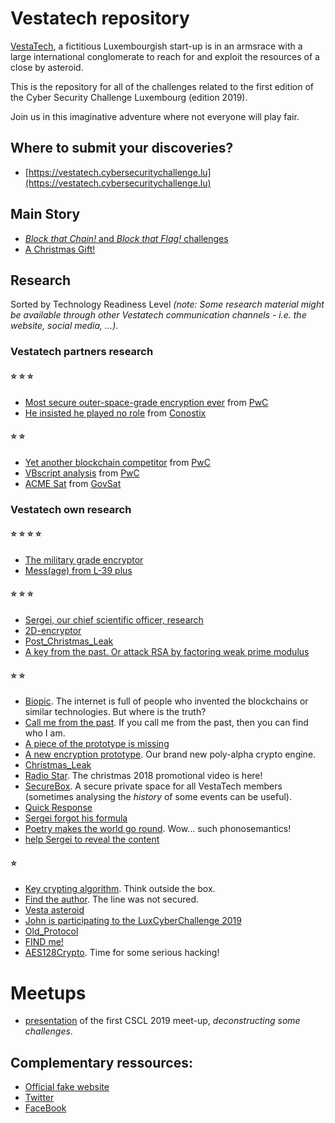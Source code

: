# Vestatech repository

[VestaTech](https://www.linkedin.com/showcase/vestatech-luxembourg), a fictitious
Luxembourgish start-up is in an armsrace with a large international conglomerate to reach
for and exploit the resources of a close by asteroid.

This is the repository for all of the challenges related to the first edition of the Cyber Security Challenge Luxembourg (edition 2019).

Join us in this imaginative adventure where not everyone will play fair.

## Where to submit your discoveries?

- [https://vestatech.cybersecuritychallenge.lu](https://vestatech.cybersecuritychallenge.lu)


## Main Story
- [_Block that Chain!_ and _Block that Flag!_ challenges](blockchain-5.0-POC/chain)
- [A Christmas Gift!](Christmas%20gift/)


## Research

Sorted by Technology Readiness Level <i>(note: Some research material might be available through other Vestatech communication channels - i.e. the website, social media, ...)</i>.


### Vestatech partners research

#### :star: :star: :star:
- [Most secure outer-space-grade encryption ever](vestatech_partners_challenges/PwC/most-secure-outer-space-grade-encryption-ever/README.md) from [PwC](https://www.pwc.lu)
- [He insisted he played no role](vestatech_partners_challenges/Conostix/He_insisted_he_played_no_role/) from [Conostix](http://www.conostix.com)


#### :star: :star:
- [Yet another blockchain competitor](vestatech_partners_challenges/PwC/yet-another-blockchain/README.md) from [PwC](https://www.pwc.lu)
- [VBscript analysis](vestatech_partners_challenges/PwC/vbs-analysis/) from [PwC](https://www.pwc.lu)
- [ACME Sat](vestatech_partners_challenges/GovSat/ACME_Sat/) from [GovSat](https://govsat.lu)


### Vestatech own research

#### :star: :star: :star: :star:
- [The military grade encryptor](challenges/the-military-grade-encryptor/)
- [Mess(age) from L-39 plus](challenges/message-from-space/message-from-L-39plus.cap)

#### :star: :star: :star:
- [Sergei, our chief scientific officer, research](challenges/sergei/Sergei.png)
- [2D-encryptor](challenges/2D-encryptor/crypto)
- [Post_Christmas_Leak](challenges/Post_Christmas_Leak/)
- [A key from the past. Or attack RSA by factoring weak prime modulus](challenges/A_key_from_the_past/)

#### :star: :star:
- [Biopic](challenges/biopic-challenge/biopic.base64). The internet is full of people who invented the blockchains or similar technologies. But where is the truth?
- [Call me from the past](challenges/call-me-from-the-past/final.wav). If you call me from the past, then you can find who I am.
- [A piece of the prototype is missing](challenges/the-missing-piece/)
- [A new encryption prototype](challenges/a-new-encryption-prototype/secret). Our brand new poly-alpha crypto engine.
- [Christmas_Leak](challenges/Christmas_Leak)
- [Radio Star](challenges/Radio_Star). The christmas 2018 promotional video is here!
- [SecureBox](challenges/SecureBox). A secure private space for all VestaTech members (sometimes analysing the _history_ of some events can be useful).
- [Quick Response](challenges/Quick_Response/)
- [Sergei forgot his formula](challenges/Sergei_forgot_his_formula/wip.py)
- [Poetry makes the world go round](challenges/Poetry/). Wow... such phonosemantics!
- [help Sergei to reveal the content](challenges/SecureBox/sergei/42andMe-2018.csv.zip)

#### :star:
- [Key crypting algorithm](challenges/key-crypting/secret). Think outside the box.
- [Find the author](challenges/find-the-author/gift.cap). The line was not secured.
- [Vesta asteroid](challenges/Vesta-asteroid/vesta.png)
- [John is participating to the LuxCyberChallenge 2019](challenges/John_is_participating_to_the_LuxCyberChallenge_2019/Archive_18-12-19_08-26-14.har)
- [Old_Protocol](challenges/Old_Protocol/)
- [FIND me!](challenges/WIFI-Geo-Caching)
- [AES128Crypto](challenges/SuperCyberSecureCyberHyperCyber). Time for some serious hacking!


# Meetups

- [presentation](https://github.com/cscluxembourg/deconstructing_some_challenges_ECSCL_2019)
of the first CSCL 2019 meet-up, *deconstructing some challenges*.


## Complementary ressources:

- [Official fake website](http://www.vestatech.lu)
- [Twitter](https://twitter.com/VestaTechSpace)
- [FaceBook](https://www.facebook.com/VestaTechLuxembourg)
